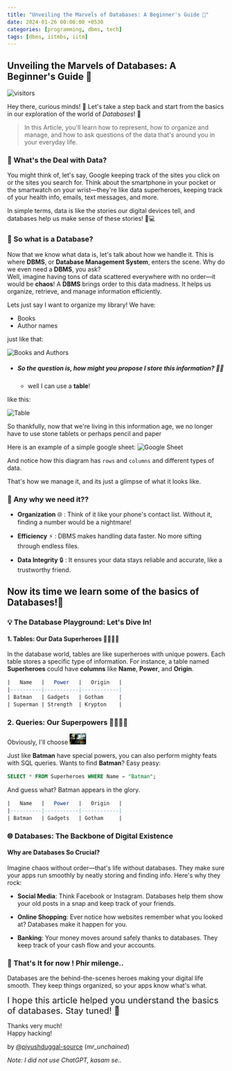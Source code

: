 ```yaml
---
title: "Unveiling the Marvels of Databases: A Beginner's Guide 🚀"
date: 2024-01-26 00:00:00 +0530
categories: [programming, dbms, tech]
tags: [dbms, iitmbs, iitm]
---
```


## Unveiling the Marvels of Databases: A Beginner's Guide 🚀
![visitors](https://visitor-badge.laobi.icu/badge?page_id=piyushduggal-source.marvels-of-databases)

Hey there, curious minds! 🌟 Let's take a step back and start from the basics in our exploration of the world of *Databases*! 🎉

> In this Article, you'll learn how to represent, how to organize and manage,
and how to ask questions of the data that's around you
in your everyday life.


### 🤔 What's the Deal with Data?

You might think of, let's say, Google keeping track of the sites you click on
or the sites you search for.
Think about the smartphone in your pocket or the smartwatch on your wrist—they're like data superheroes,
keeping track of your health info, emails, text messages, and more.

In simple terms, data is like the stories our digital devices tell, and databases help us make sense of these stories! 📱💻

### 🤔 So what is a Database?
Now that we know what data is, let's talk about how we handle it. 
This is where **DBMS**, or **Database Management System**, enters the scene. 
Why do we even need a **DBMS**, you ask? <br/>
Well, imagine having tons of data scattered everywhere with no order—it would be **chaos**! A **DBMS** brings 
order to this data madness. It helps us organize, retrieve, and manage 
information efficiently.

Lets just say I want to organize my library! We have:
- Books
- Author names

just like that:

<img width='400' src="https://i.imgur.com/62v28ef.png" alt="Books and Authors" />

- ##### So the question is, how might you propose I store this information? 🤔💭
  - well I can use a **table**!

like this:

<img width='400' src="https://i.imgur.com/sqripLl.png" alt="Table" />

So thankfully, now that we're living in this information age,
we no longer have to use stone tablets or perhaps pencil and paper


Here is an example of a simple google sheet:
<img src="https://i.imgur.com/Wn4NTL1.png" alt="Google Sheet">

And notice how this diagram has `rows` and `columns` and different types of data.

That's how we manage it, and its just a glimpse of what it looks like.

### 🤔 Any why we need it??

- **Organization** 🌐 : Think of it like your phone's contact list. Without it, finding a number would be a nightmare!

- **Efficiency** ⚡️ : DBMS makes handling data faster. No more sifting through endless files.

- **Data Integrity** 🔒 : It ensures your data stays reliable and accurate, like a trustworthy friend.

## Now its time we learn some of the basics of **Databases**!🚀 

### 💡 The Database Playground: Let's Dive In!

#### 1. Tables: Our Data Superheroes 🦸‍♂️🦸‍♀️

In the database world, tables are like superheroes with unique powers.
Each table stores a specific type of information. For instance, a table
named **Superheroes** could have **columns** like **Name**, **Power**, and **Origin**.

```sql
|   Name   |   Power   |   Origin   |
|----------|-----------|------------|
| Batman   | Gadgets   | Gotham     |
| Superman | Strength  | Krypton    |
```

### 2. Queries: Our Superpowers 🦸‍♂️🦸‍♀️

Obviously, I'll choose <img src="/assets/img/batman.jpeg" alt="Batman" style="height: 25px; border-radius: 2px;">

Just like **Batman** have special powers, you can also perform mighty feats with SQL queries. Wants to find **Batman**? Easy peasy:

```sql
SELECT * FROM Superheroes WHERE Name = "Batman";
```
And guess what? Batman appears in the glory.

```sql
|   Name   |   Power   |   Origin   |
|----------|-----------|------------|
| Batman   | Gadgets   | Gotham     |
```

### 🌐 Databases: The Backbone of Digital Existence

#### Why are Databases So Crucial?
Imagine chaos without order—that's life without databases. They make sure your apps run smoothly by neatly storing and finding info. Here's why they rock:

- **Social Media**: Think Facebook or Instagram. Databases help them show your old posts in a snap and keep track of your friends.

- **Online Shopping**: Ever notice how websites remember what you looked at? Databases make it happen for you.

- **Banking**: Your money moves around safely thanks to databases. They keep track of your cash flow and your accounts.


### 🚀 That's It for now ! Phir milenge..

Databases are the behind-the-scenes heroes making your digital life smooth. They keep things organized, so your apps know what's what.

<div class="bg-blue-100" style="font-size: 20px">
  I hope this article helped you understand the basics of databases. Stay tuned! 🚀
</div>

Thanks very much! <br/>
Happy hacking!

by [@piyushduggal-source](https://github.com/piyushduggal-source) (_mr_unchained_)

_Note: I did not use ChatGPT, kasam se.._


